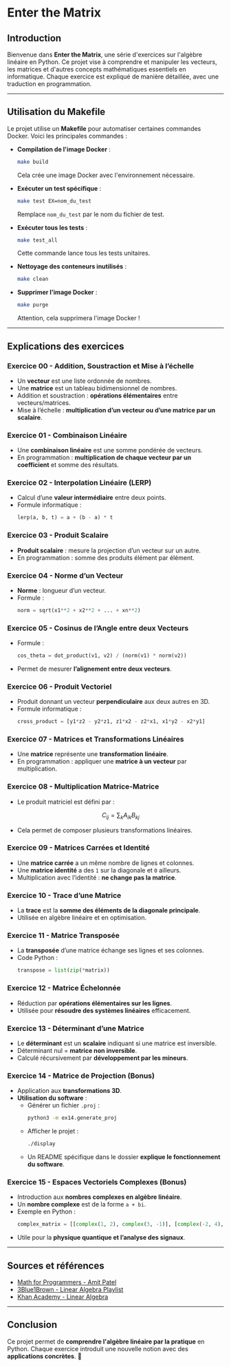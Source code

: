 # Enter the Matrix

## Introduction
Bienvenue dans **Enter the Matrix**, une série d'exercices sur l'algèbre linéaire en Python. Ce projet vise à comprendre et manipuler les vecteurs, les matrices et d'autres concepts mathématiques essentiels en informatique. Chaque exercice est expliqué de manière détaillée, avec une traduction en programmation.

---

## Utilisation du Makefile
Le projet utilise un **Makefile** pour automatiser certaines commandes Docker. Voici les principales commandes :

- **Compilation de l'image Docker** :
  ```sh
  make build
  ```
  Cela crée une image Docker avec l'environnement nécessaire.

- **Exécuter un test spécifique** :
  ```sh
  make test EX=nom_du_test
  ```
  Remplace `nom_du_test` par le nom du fichier de test.

- **Exécuter tous les tests** :
  ```sh
  make test_all
  ```
  Cette commande lance tous les tests unitaires.

- **Nettoyage des conteneurs inutilisés** :
  ```sh
  make clean
  ```

- **Supprimer l'image Docker** :
  ```sh
  make purge
  ```
  Attention, cela supprimera l'image Docker !

---

## Explications des exercices

### Exercice 00 - Addition, Soustraction et Mise à l’échelle
- Un **vecteur** est une liste ordonnée de nombres.
- Une **matrice** est un tableau bidimensionnel de nombres.
- Addition et soustraction : **opérations élémentaires** entre vecteurs/matrices.
- Mise à l’échelle : **multiplication d’un vecteur ou d’une matrice par un scalaire**.

### Exercice 01 - Combinaison Linéaire
- Une **combinaison linéaire** est une somme pondérée de vecteurs.
- En programmation : **multiplication de chaque vecteur par un coefficient** et somme des résultats.

### Exercice 02 - Interpolation Linéaire (LERP)
- Calcul d’une **valeur intermédiaire** entre deux points.
- Formule informatique :
  ```python
  lerp(a, b, t) = a + (b - a) * t
  ```

### Exercice 03 - Produit Scalaire
- **Produit scalaire** : mesure la projection d’un vecteur sur un autre.
- En programmation : somme des produits élément par élément.

### Exercice 04 - Norme d’un Vecteur
- **Norme** : longueur d’un vecteur.
- Formule :
  ```python
  norm = sqrt(x1**2 + x2**2 + ... + xn**2)
  ```

### Exercice 05 - Cosinus de l’Angle entre deux Vecteurs
- Formule :
  ```python
  cos_theta = dot_product(v1, v2) / (norm(v1) * norm(v2))
  ```
- Permet de mesurer **l’alignement entre deux vecteurs**.

### Exercice 06 - Produit Vectoriel
- Produit donnant un vecteur **perpendiculaire** aux deux autres en 3D.
- Formule informatique :
  ```python
  cross_product = [y1*z2 - y2*z1, z1*x2 - z2*x1, x1*y2 - x2*y1]
  ```

### Exercice 07 - Matrices et Transformations Linéaires
- Une **matrice** représente une **transformation linéaire**.
- En programmation : appliquer une **matrice à un vecteur** par multiplication.

### Exercice 08 - Multiplication Matrice-Matrice
- Le produit matriciel est défini par :
  ```math
  C_{ij} = \sum_{k} A_{ik} B_{kj}
  ```
- Cela permet de composer plusieurs transformations linéaires.

### Exercice 09 - Matrices Carrées et Identité
- Une **matrice carrée** a un même nombre de lignes et colonnes.
- Une **matrice identité** a des `1` sur la diagonale et `0` ailleurs.
- Multiplication avec l’identité : **ne change pas la matrice**.

### Exercice 10 - Trace d’une Matrice
- La **trace** est la **somme des éléments de la diagonale principale**.
- Utilisée en algèbre linéaire et en optimisation.

### Exercice 11 - Matrice Transposée
- La **transposée** d’une matrice échange ses lignes et ses colonnes.
- Code Python :
  ```python
  transpose = list(zip(*matrix))
  ```

### Exercice 12 - Matrice Échelonnée
- Réduction par **opérations élémentaires sur les lignes**.
- Utilisée pour **résoudre des systèmes linéaires** efficacement.

### Exercice 13 - Déterminant d’une Matrice
- Le **déterminant** est un **scalaire** indiquant si une matrice est inversible.
- Déterminant nul = **matrice non inversible**.
- Calculé récursivement par **développement par les mineurs**.

### Exercice 14 - Matrice de Projection (Bonus)
- Application aux **transformations 3D**.
- **Utilisation du software** :
  - Générer un fichier `.proj` :
    ```sh
    python3 -m ex14.generate_proj
    ```
  - Afficher le projet :
    ```sh
    ./display
    ```
  - Un README spécifique dans le dossier **explique le fonctionnement du software**.

### Exercice 15 - Espaces Vectoriels Complexes (Bonus)
- Introduction aux **nombres complexes en algèbre linéaire**.
- Un **nombre complexe** est de la forme `a + bi`.
- Exemple en Python :
  ```python
  complex_matrix = [[complex(1, 2), complex(3, -1)], [complex(-2, 4), complex(0, 3)]]
  ```
- Utile pour la **physique quantique et l’analyse des signaux**.

---

## Sources et références
- [Math for Programmers - Amit Patel](https://amitness.com/posts/math-for-programmers)
- [3Blue1Brown - Linear Algebra Playlist](https://www.youtube.com/playlist?list=PLZHQObOWTQDOjMrKFR2z6lUO3N58ay1-)
- [Khan Academy - Linear Algebra](https://www.khanacademy.org/math/linear-algebra)

---

## Conclusion
Ce projet permet de **comprendre l'algèbre linéaire par la pratique** en Python. Chaque exercice introduit une nouvelle notion avec des **applications concrètes**. 🚀

